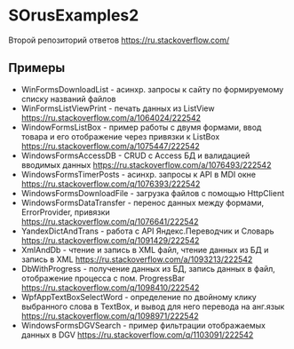 # SOrusExamples2
Второй репозиторий ответов https://ru.stackoverflow.com/

## Примеры
- WinFormsDownloadList - асинхр. запросы к сайту по формируемому списку названий файлов
- WinFormsListViewPrint - печать данных из ListView https://ru.stackoverflow.com/a/1064024/222542
- WindowFormsListBox - пример работы с двумя формами, ввод товара и его отображение через привязки к ListBox https://ru.stackoverflow.com/a/1075447/222542
- WindowsFormsAccessDB - CRUD с Access БД и валидацией вводимых данных https://ru.stackoverflow.com/a/1076493/222542
- WindowsFormsTimerPosts - асинхр. запросы к API в MDI окне https://ru.stackoverflow.com/q/1076393/222542
- WindowsFormsDownloadFile - загрузка файлов с помощью HttpClient
- WindowsFormsDataTransfer - перенос данных между формами, ErrorProvider, привязки https://ru.stackoverflow.com/q/1076641/222542
- YandexDictAndTrans - работа с API Яндекс.Переводчик и Словарь https://ru.stackoverflow.com/q/1091429/222542
- XmlAndDb - чтение и запись в XML файл, чтение данных из БД и запись в XML https://ru.stackoverflow.com/a/1093213/222542
- DbWithProgress - получение данных из БД, запись данных в файл, отображение процесса с пом. ProgressBar https://ru.stackoverflow.com/q/1098410/222542
- WpfAppTextBoxSelectWord - определение по двойному клику выбранного слова в TextBox, и вывод для него перевода на анг.язык https://ru.stackoverflow.com/q/1098971/222542
- WindowsFormsDGVSearch - пример фильтрации отображаемых данных в DGV https://ru.stackoverflow.com/q/1103091/222542
